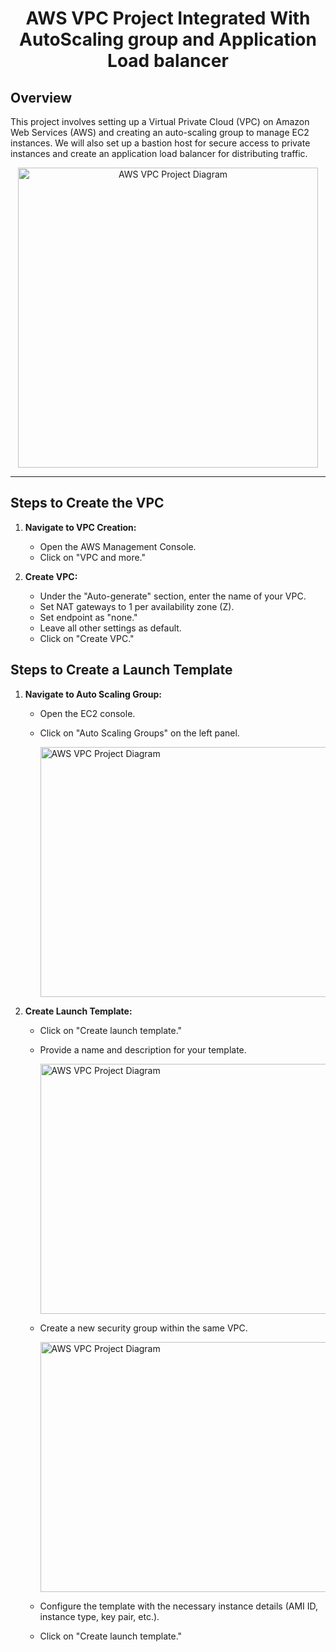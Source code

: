 <h1 align="center">AWS VPC Project Integrated With AutoScaling group and Application Load balancer</h1>

## Overview
This project involves setting up a Virtual Private Cloud (VPC) on Amazon Web Services (AWS) and creating an auto-scaling group to manage EC2 instances. We will also set up a bastion host for secure access to private instances and create an application load balancer for distributing traffic.

<p align="center">
  <img src="https://github.com/mayaworld13/aws_vpc_project/assets/127987256/d03cf9ab-b3a7-4b56-8826-5a197f9946bc" alt="AWS VPC Project Diagram" width="480" height="480" />
</p>

---

## Steps to Create the VPC

1. **Navigate to VPC Creation:**
   - Open the AWS Management Console.
   - Click on "VPC and more."

2. **Create VPC:**
   - Under the "Auto-generate" section, enter the name of your VPC.
   - Set NAT gateways to 1 per availability zone (Z).
   - Set endpoint as "none."
   - Leave all other settings as default.
   - Click on "Create VPC."

## Steps to Create a Launch Template

1. **Navigate to Auto Scaling Group:**
   - Open the EC2 console.
   - Click on "Auto Scaling Groups" on the left panel.

        <p>
        <img src="https://github.com/mayaworld13/aws_vpc_project/assets/127987256/f31903a7-5f85-4908-a4ba-b38582869265" alt="AWS VPC Project Diagram" width="600" height="400" />
        </p>

2. **Create Launch Template:**
   - Click on "Create launch template."
   - Provide a name and description for your template.
  
        <p>
        <img src="https://github.com/mayaworld13/aws_vpc_project/assets/127987256/24944d32-6169-40fc-a7aa-66accfbc63ba" alt="AWS VPC Project Diagram" width="600" height="400" />
        </p>
        
   - Create a new security group within the same VPC.
  
        <p>
        <img src="https://github.com/mayaworld13/aws_vpc_project/assets/127987256/2a0ac662-e91f-4aa8-a4d7-8d3b4662e18e" alt="AWS VPC Project Diagram" width="600" height="400" />
        </p>
        
   - Configure the template with the necessary instance details (AMI ID, instance type, key pair, etc.).
   - Click on "Create launch template."
